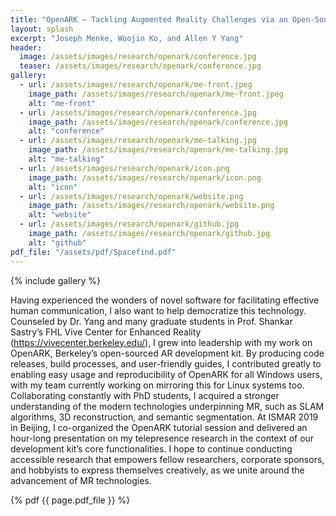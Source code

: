 ```yaml
---
title: "OpenARK – Tackling Augmented Reality Challenges via an Open-Source SDK (Tutorial at ISMAR 2019)"
layout: splash
excerpt: "Joseph Menke, Woojin Ko, and Allen Y Yang"
header:
  image: /assets/images/research/openark/conference.jpg
  teaser: /assets/images/research/openark/conference.jpg
gallery:
  - url: /assets/images/research/openark/me-front.jpeg
    image_path: /assets/images/research/openark/me-front.jpeg
    alt: "me-front"
  - url: /assets/images/research/openark/conference.jpg
    image_path: /assets/images/research/openark/conference.jpg
    alt: "conference"
  - url: /assets/images/research/openark/me-talking.jpg
    image_path: /assets/images/research/openark/me-talking.jpg
    alt: "me-talking"
  - url: /assets/images/research/openark/icon.png
    image_path: /assets/images/research/openark/icon.png
    alt: "icon"
  - url: /assets/images/research/openark/website.png
    image_path: /assets/images/research/openark/website.png
    alt: "website"
  - url: /assets/images/research/openark/github.jpg
    image_path: /assets/images/research/openark/github.jpg
    alt: "github"
pdf_file: "/assets/pdf/Spacefind.pdf"
---
```


{% include gallery %}


Having experienced the wonders of novel software for facilitating effective human communication, I also want to help democratize this technology. Counseled by Dr. Yang and many graduate students in Prof. Shankar Sastry’s FHL Vive Center for Enhanced Reality (https://vivecenter.berkeley.edu/), I grew into leadership with my work on OpenARK, Berkeley’s open-sourced AR development kit. By producing code releases, build processes, and user-friendly guides, I contributed greatly to enabling easy usage and reproducibility of OpenARK for all Windows users, with my team currently working on mirroring this for Linux systems too. Collaborating constantly with PhD students, I acquired a stronger understanding of the modern technologies underpinning MR, such as SLAM algorithms, 3D reconstruction, and semantic segmentation. At ISMAR 2019 in Beijing, I co-organized the OpenARK tutorial session and delivered an hour-long presentation on my telepresence research in the context of our development kit’s core functionalities. I hope to continue conducting accessible research that empowers fellow researchers, corporate sponsors, and hobbyists to express themselves creatively, as we unite around the advancement of MR technologies.

{% pdf {{ page.pdf_file }} %}